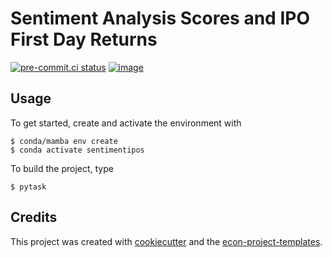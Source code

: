 # Sentiment Analysis Scores and IPO First Day Returns


[![pre-commit.ci status](https://results.pre-commit.ci/badge/github/s6lulisc/sentimentipos/main.svg)](https://results.pre-commit.ci/latest/github/s6lulisc/sentimentipos/main)
[![image](https://img.shields.io/badge/code%20style-black-000000.svg)](https://github.com/psf/black)

## Usage

To get started, create and activate the environment with

```console
$ conda/mamba env create
$ conda activate sentimentipos
```

To build the project, type

```console
$ pytask
```

## Credits

This project was created with [cookiecutter](https://github.com/audreyr/cookiecutter)
and the
[econ-project-templates](https://github.com/OpenSourceEconomics/econ-project-templates).
